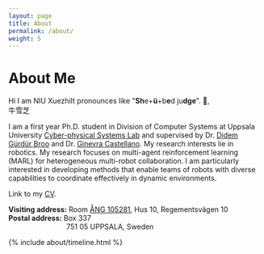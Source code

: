 ```yaml
---
layout: page
title: About
permalink: /about/
weight: 5
---
```


# **About Me**
 
Hi I am NIU <span class="hover">Xuezhi<span class="tooltip">It pronounces like "**Sh**e+**ü**+b**e**d ju**dge**".</span></span> :wave:,<br>  牛雪芝

I am a first year Ph.D. student in Division of Computer Systems at Uppsala University [Cyber-physical Systems Lab](https://www.it.uu.se/research/group/CPS-Lab) and supervised by Dr. [Didem Gürdür Broo](https://www.uu.se/en/contact-and-organisation/staff?query=N22-649) and Dr. [Ginevra Castellano](https://www.uu.se/en/contact-and-organisation/staff?query=N14-947). My research interests lie in robotics. My research focuses on multi-agent reinforcement learning (MARL) for heterogeneous multi-robot collaboration. I am particularly interested in developing methods that enable teams of robots with diverse capabilities to coordinate effectively in dynamic environments.

<!-- As a Mechatronics graduate with a strong mechanical background. I have a strong background in designing and developing complex systems that integrate mechanical, electronic and software components. Experienced in interdisciplinary collaboration and leading teams to achieve project milestones. Proficient in C/C++, Matlab, Python. proficient in design and analysis using SolidWorks, AutoCAD, MATLAB, ROS and other software. Expertise in hardware development, 3D printing and PCB design. Fluent in English and Chinese.  -->


Link to my [CV](https://n7729697.github.io/files/CV_NIU_Xuezhi.pdf).


**Visiting address:** Room [ÅNG 105281](https://use.mazemap.com/#v=1&config=uu&zlevel=6&center=17.646873,59.839473&zoom=18&campusid=49&sharepoitype=poi&sharepoi=1000825043), Hus 10, Regementsvägen 10 <br>
**Postal address:** Box 337 <br>
<span style="margin-left: 115px;">751 05 UPPSALA, Sweden</span>

<!-- <div class="row">
{% include about/skills.html title="Programming Skills" source=site.data.programming-skills %}
{% include about/skills.html title="Other Skills" source=site.data.other-skills %}
</div> -->

<div class="row">
{% include about/timeline.html %}
</div>
